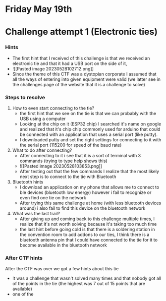 # Friday May 19th
# Challenge attempt 1 (Electronic ties)
### Hints
- The first hint that I received of this challenge is that we received an electronic tie and that it had a USB port on the side of it, 
- ![[Pasted image 20230528102712.png]]
- Since the theme of this CTF was a dystopian corporate I assumed that all the ways of entering into given equipment were valid (we latter see in the challenges page of the website that it is a challenge to solve)

### Steps to resolve
1. How to even start connecting to the tie?
	- the first hint that we see on the tie is that we can probably with the USB using a computer
	- Looking at the chip on it (ESP32 chip) I searched it's name on google and realized that it's  chip chip commonly used for arduino that  could be connected with an application that uses a serial port (like putty).
	- I downloaded putty and set the right settings for connecting to it with the serial port (115200 for speed of the baud rate)
2. What to do after connecting?
	- After connecting to it i see that it is a sort of terminal with 3 commands (trying to type help shows this)
	- ![[Pasted image 20230528103853.png]]
	- After testing out that the few commands I realize that the most likely next step is to connect to the tie with Bluetooth
3. Bluetooth hints
	- I download an application on my phone that allows me to connect to ble devices (bluetooth low energy) however i fail to recognize or even find one tie on the network
	- After trying this same challenge at home (with less bluetooth devices around) i also fail to find this device on the bluetooth network
4. What was the last trail?
	- After giving up and coming back to this challenge multiple times, I realize that it's not worth solving because it's taking too much time
	- the last hint before going cold is that there is a soldering station in the convention room to add addons to our ties, I think there is a bluetooth antenna pin that I could have connected to the tie for it to become available in the bluetooth network
	
### After CTF hints
After the CTF was over we got a few hints about this tie
- It was a challenge that wasn't solved many times and that nobody got all of the points in the tie (the highest was 7 out of 15 points that are available)
- one of the 